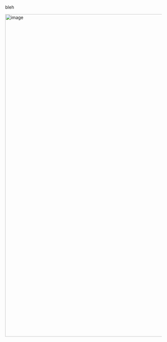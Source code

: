 bleh

<img width="1920" height="1035" alt="image" src="https://github.com/user-attachments/assets/19478890-b046-44f3-b6b9-0d49fd91fc3f" />
